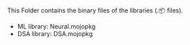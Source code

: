 This Folder contains the binary files of the libraries (.📦 files).

<!-- toc -->
* ML library: Neural.mojopkg
* DSA library: DSA.mojopkg
<!-- tocstop -->

